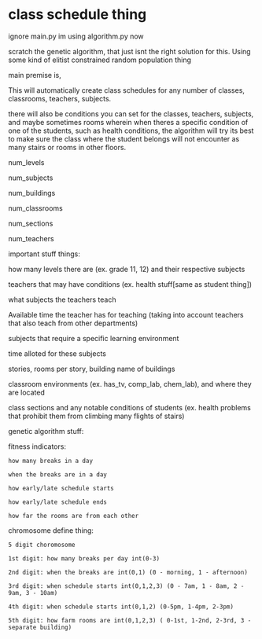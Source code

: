 # class schedule thing

ignore main.py im using algorithm.py now

scratch the genetic algorithm, that just isnt the right solution for this. Using some kind of elitist constrained random population thing

















main premise is,

This will automatically create class schedules for any number of classes, classrooms, teachers, subjects.

there will also be conditions you can set for the classes, teachers, subjects, and maybe sometimes rooms
wherein when theres a specific condition of one of the students, such as health conditions, the algorithm will try its best
to make sure the class where the student belongs will not encounter as many stairs or rooms in other floors.

num_levels

num_subjects 

num_buildings 

num_classrooms 

num_sections 



num_teachers 



important stuff things:







how many levels there are (ex. grade 11, 12) and their respective subjects

teachers that may have conditions (ex. health stuff[same as student thing])

what subjects the teachers teach

Available time the teacher has for teaching (taking into account teachers that also teach from other departments)

subjects that require a specific learning environment



time alloted for these subjects

stories, rooms per story, building name of buildings

classroom environments (ex. has_tv, comp_lab, chem_lab), and where they are located

class sections and any notable conditions of students (ex. health problems that prohibit them from climbing many flights of stairs)


genetic algorithm stuff:

fitness indicators:

    how many breaks in a day

    when the breaks are in a day

    how early/late schedule starts

    how early/late schedule ends

    how far the rooms are from each other


chromosome define thing:

    5 digit choromosome

    1st digit: how many breaks per day int(0-3) 

    2nd digit: when the breaks are int(0,1) (0 - morning, 1 - afternoon)

    3rd digit: when schedule starts int(0,1,2,3) (0 - 7am, 1 - 8am, 2 - 9am, 3 - 10am)

    4th digit: when schedule starts int(0,1,2) (0-5pm, 1-4pm, 2-3pm)

    5th digit: how farm rooms are int(0,1,2,3) ( 0-1st, 1-2nd, 2-3rd, 3 - separate building)
















 
